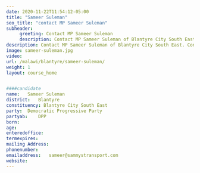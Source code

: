 ```yaml
---
date: 2020-11-22T11:54:12-05:00
title: "Sameer Suleman"
seo_title: "contact MP Sameer Suleman"
subheader:
     greeting: Contact MP Sameer Suleman
     description: Contact MP Sameer Suleman of Blantyre City South East. Contact information for Sameer Suleman includes her email address, phone number, and mailing
description: Contact MP Sameer Suleman of Blantyre City South East. Contact information for Sameer Suleman includes her email address, phone number, and mailing
image: sameer-suleman.jpg
video: 
url: /malawi/blantyre/sameer-suleman/
weight: 1
layout: course_home


####candidate
name:	Sameer Suleman
district:	Blantyre
constituency: Blantyre City South East
party:	Democratic Progressive Party
partyab:	DPP
born:
age: 
enteredoffice:	
termexpires:	
mailing Address:
phonenumber:	
emailaddress:	sameer@sammystransport.com
website:	
---
```


